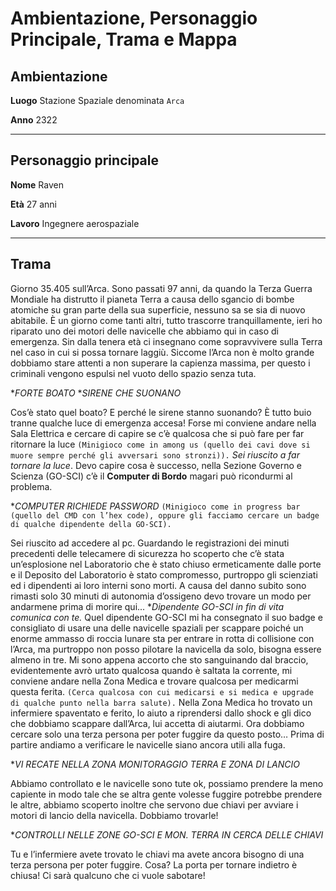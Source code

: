 # Ambientazione, Personaggio Principale, Trama e Mappa

## Ambientazione 
**Luogo** Stazione Spaziale denominata `Arca`

**Anno** 2322

---

## Personaggio principale
**Nome** Raven

**Età** 27 anni

**Lavoro** Ingegnere aerospaziale

---

## Trama

Giorno 35.405 sull’Arca. Sono passati 97 anni, da quando la Terza Guerra Mondiale ha distrutto il pianeta Terra a causa dello sgancio di bombe atomiche su gran parte della sua superficie, nessuno sa se sia di nuovo abitabile. È un giorno come tanti altri, tutto trascorre tranquillamente, ieri ho riparato uno dei motori delle navicelle che abbiamo qui in caso di emergenza. Sin dalla tenera età ci insegnano come sopravvivere sulla Terra nel caso in cui si possa tornare laggiù. Siccome l’Arca non è molto grande dobbiamo stare attenti a non superare la capienza massima, per questo i criminali vengono espulsi nel vuoto dello spazio senza tuta.

**FORTE BOATO* **SIRENE CHE SUONANO*

Cos’è stato quel boato? E perché le sirene stanno suonando? È tutto buio tranne qualche luce di emergenza accesa! Forse mi conviene andare nella Sala Elettrica e cercare di capire se c’è qualcosa che si può fare per far ritornare la luce `(Minigioco come in among us (quello dei cavi dove si muore sempre perché gli avversari sono stronzi)).` _Sei riuscito a far tornare la luce_. Devo capire cosa è successo, nella Sezione Governo e Scienza (GO-SCI) c’è il **Computer di Bordo** magari può ricondurmi al problema. 

**COMPUTER RICHIEDE PASSWORD* `(Minigioco come in progress bar (quello del CMD con l’hex code), oppure gli facciamo cercare un badge di qualche dipendente della GO-SCI).`

Sei riuscito ad accedere al pc. Guardando le registrazioni dei minuti precedenti delle telecamere di sicurezza ho scoperto che c’è stata un’esplosione nel Laboratorio che è stato chiuso ermeticamente dalle porte e il Deposito del Laboratorio è stato compromesso, purtroppo gli scienziati ed i dipendenti ai loro interni sono morti. A causa del danno subito sono rimasti solo 30 minuti di autonomia d’ossigeno devo trovare un modo per andarmene prima di morire qui... **Dipendente GO-SCI in fin di vita comunica con te.* Quel dipendente GO-SCI mi ha consegnato il suo badge e consigliato di usare una delle navicelle spaziali per scappare poiché un enorme ammasso di roccia lunare sta per entrare in rotta di collisione con l’Arca, ma purtroppo non posso pilotare la navicella da solo, bisogna essere almeno in tre. Mi sono appena accorto che sto sanguinando dal braccio, evidentemente avrò urtato qualcosa quando è saltata la corrente, mi conviene andare nella Zona Medica e trovare qualcosa per medicarmi questa ferita. `(Cerca qualcosa con cui medicarsi e si medica e upgrade di qualche punto nella barra salute).` Nella Zona Medica ho trovato un infermiere spaventato e ferito, lo aiuto a riprendersi dallo shock e gli dico che dobbiamo scappare dall’Arca, lui accetta di aiutarmi. Ora dobbiamo cercare solo una terza persona per poter fuggire da questo posto… Prima di partire andiamo a verificare le navicelle siano ancora utili alla fuga. 

**VI RECATE NELLA ZONA MONITORAGGIO TERRA E ZONA DI LANCIO*

Abbiamo controllato e le navicelle sono tute ok, possiamo prendere la meno capiente in modo tale che se altra gente volesse fuggire potrebbe prendere le altre, abbiamo scoperto inoltre che servono due chiavi per avviare i motori di lancio della navicella. Dobbiamo trovarle!

**CONTROLLI NELLE ZONE GO-SCI E MON. TERRA IN CERCA DELLE CHIAVI*

Tu e l’infermiere avete trovato le chiavi ma avete ancora bisogno di una terza persona per poter fuggire. Cosa? La porta per tornare indietro è chiusa! Ci sarà qualcuno che ci vuole sabotare!
